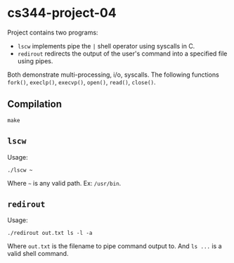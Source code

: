 # cs344-project-04

Project contains two programs:  
- `lscw` implements pipe the `|` shell operator using syscalls in C.
- `redirout` redirects the output of the user's command into a specified file using pipes.

Both demonstrate multi-processing, i/o, syscalls. The following functions `fork()`, `execlp()`, `execvp()`, `open()`, `read()`, `close()`.

## Compilation  

```
make
```

## `lscw`

Usage:  
```
./lscw ~
```
Where `~` is any valid path. Ex: `/usr/bin`.  

## `redirout`

Usage:  
```
./redirout out.txt ls -l -a
```

Where `out.txt` is the filename to pipe command output to. And `ls ...` is a valid shell command.  
